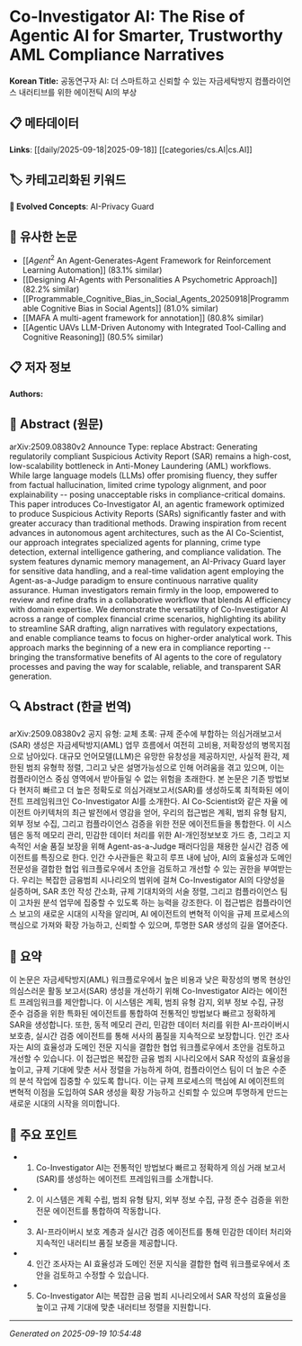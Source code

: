 
# Co-Investigator AI: The Rise of Agentic AI for Smarter, Trustworthy AML Compliance Narratives

**Korean Title:** 공동연구자 AI: 더 스마트하고 신뢰할 수 있는 자금세탁방지 컴플라이언스 내러티브를 위한 에이전틱 AI의 부상

## 📋 메타데이터

**Links**: [[daily/2025-09-18|2025-09-18]] [[categories/cs.AI|cs.AI]]

## 🏷️ 카테고리화된 키워드
**🚀 Evolved Concepts**: AI-Privacy Guard

## 🔗 유사한 논문
- [[$Agent^2$ An Agent-Generates-Agent Framework for Reinforcement Learning Automation]] (83.1% similar)
- [[Designing AI-Agents with Personalities A Psychometric Approach]] (82.2% similar)
- [[Programmable_Cognitive_Bias_in_Social_Agents_20250918|Programmable Cognitive Bias in Social Agents]] (81.0% similar)
- [[MAFA A multi-agent framework for annotation]] (80.8% similar)
- [[Agentic UAVs LLM-Driven Autonomy with Integrated Tool-Calling and Cognitive Reasoning]] (80.5% similar)

## 📋 저자 정보

**Authors:** 

## 📄 Abstract (원문)

arXiv:2509.08380v2 Announce Type: replace 
Abstract: Generating regulatorily compliant Suspicious Activity Report (SAR) remains a high-cost, low-scalability bottleneck in Anti-Money Laundering (AML) workflows. While large language models (LLMs) offer promising fluency, they suffer from factual hallucination, limited crime typology alignment, and poor explainability -- posing unacceptable risks in compliance-critical domains. This paper introduces Co-Investigator AI, an agentic framework optimized to produce Suspicious Activity Reports (SARs) significantly faster and with greater accuracy than traditional methods. Drawing inspiration from recent advances in autonomous agent architectures, such as the AI Co-Scientist, our approach integrates specialized agents for planning, crime type detection, external intelligence gathering, and compliance validation. The system features dynamic memory management, an AI-Privacy Guard layer for sensitive data handling, and a real-time validation agent employing the Agent-as-a-Judge paradigm to ensure continuous narrative quality assurance. Human investigators remain firmly in the loop, empowered to review and refine drafts in a collaborative workflow that blends AI efficiency with domain expertise. We demonstrate the versatility of Co-Investigator AI across a range of complex financial crime scenarios, highlighting its ability to streamline SAR drafting, align narratives with regulatory expectations, and enable compliance teams to focus on higher-order analytical work. This approach marks the beginning of a new era in compliance reporting -- bringing the transformative benefits of AI agents to the core of regulatory processes and paving the way for scalable, reliable, and transparent SAR generation.

## 🔍 Abstract (한글 번역)

arXiv:2509.08380v2 공지 유형: 교체
초록: 규제 준수에 부합하는 의심거래보고서(SAR) 생성은 자금세탁방지(AML) 업무 흐름에서 여전히 고비용, 저확장성의 병목지점으로 남아있다. 대규모 언어모델(LLM)은 유망한 유창성을 제공하지만, 사실적 환각, 제한된 범죄 유형학 정렬, 그리고 낮은 설명가능성으로 인해 어려움을 겪고 있으며, 이는 컴플라이언스 중심 영역에서 받아들일 수 없는 위험을 초래한다. 본 논문은 기존 방법보다 현저히 빠르고 더 높은 정확도로 의심거래보고서(SAR)를 생성하도록 최적화된 에이전트 프레임워크인 Co-Investigator AI를 소개한다. AI Co-Scientist와 같은 자율 에이전트 아키텍처의 최근 발전에서 영감을 얻어, 우리의 접근법은 계획, 범죄 유형 탐지, 외부 정보 수집, 그리고 컴플라이언스 검증을 위한 전문 에이전트들을 통합한다. 이 시스템은 동적 메모리 관리, 민감한 데이터 처리를 위한 AI-개인정보보호 가드 층, 그리고 지속적인 서술 품질 보장을 위해 Agent-as-a-Judge 패러다임을 채용한 실시간 검증 에이전트를 특징으로 한다. 인간 수사관들은 확고히 루프 내에 남아, AI의 효율성과 도메인 전문성을 결합한 협업 워크플로우에서 초안을 검토하고 개선할 수 있는 권한을 부여받는다. 우리는 복잡한 금융범죄 시나리오의 범위에 걸쳐 Co-Investigator AI의 다양성을 실증하며, SAR 초안 작성 간소화, 규제 기대치와의 서술 정렬, 그리고 컴플라이언스 팀이 고차원 분석 업무에 집중할 수 있도록 하는 능력을 강조한다. 이 접근법은 컴플라이언스 보고의 새로운 시대의 시작을 알리며, AI 에이전트의 변혁적 이익을 규제 프로세스의 핵심으로 가져와 확장 가능하고, 신뢰할 수 있으며, 투명한 SAR 생성의 길을 열어준다.

## 📝 요약

이 논문은 자금세탁방지(AML) 워크플로우에서 높은 비용과 낮은 확장성의 병목 현상인 의심스러운 활동 보고서(SAR) 생성을 개선하기 위해 Co-Investigator AI라는 에이전트 프레임워크를 제안합니다. 이 시스템은 계획, 범죄 유형 감지, 외부 정보 수집, 규정 준수 검증을 위한 특화된 에이전트를 통합하여 전통적인 방법보다 빠르고 정확하게 SAR을 생성합니다. 또한, 동적 메모리 관리, 민감한 데이터 처리를 위한 AI-프라이버시 보호층, 실시간 검증 에이전트를 통해 서사의 품질을 지속적으로 보장합니다. 인간 조사자는 AI의 효율성과 도메인 전문 지식을 결합한 협업 워크플로우에서 초안을 검토하고 개선할 수 있습니다. 이 접근법은 복잡한 금융 범죄 시나리오에서 SAR 작성의 효율성을 높이고, 규제 기대에 맞춘 서사 정렬을 가능하게 하여, 컴플라이언스 팀이 더 높은 수준의 분석 작업에 집중할 수 있도록 합니다. 이는 규제 프로세스의 핵심에 AI 에이전트의 변혁적 이점을 도입하여 SAR 생성을 확장 가능하고 신뢰할 수 있으며 투명하게 만드는 새로운 시대의 시작을 의미합니다.

## 🎯 주요 포인트

- 1. Co-Investigator AI는 전통적인 방법보다 빠르고 정확하게 의심 거래 보고서(SAR)를 생성하는 에이전트 프레임워크를 소개합니다.

- 2. 이 시스템은 계획 수립, 범죄 유형 탐지, 외부 정보 수집, 규정 준수 검증을 위한 전문 에이전트를 통합하여 작동합니다.

- 3. AI-프라이버시 보호 계층과 실시간 검증 에이전트를 통해 민감한 데이터 처리와 지속적인 내러티브 품질 보증을 제공합니다.

- 4. 인간 조사자는 AI 효율성과 도메인 전문 지식을 결합한 협력 워크플로우에서 초안을 검토하고 수정할 수 있습니다.

- 5. Co-Investigator AI는 복잡한 금융 범죄 시나리오에서 SAR 작성의 효율성을 높이고 규제 기대에 맞춘 내러티브 정렬을 지원합니다.

---

*Generated on 2025-09-19 10:54:48*